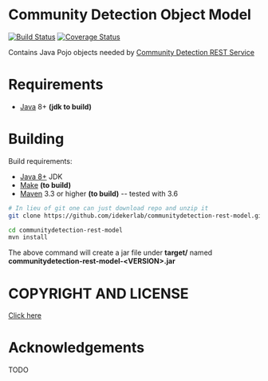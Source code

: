 
[jetty]: http://eclipse.org/jetty/
[maven]: http://maven.apache.org/
[java]: https://www.oracle.com/java/index.html
[git]: https://git-scm.com/
[cdservice]: https://github.com/idekerlab/communitydetection-rest-server 
[make]: https://www.gnu.org/software/make

Community Detection Object Model
=================================

[![Build Status](https://travis-ci.org/idekerlab/communitydetection-rest-model.svg?branch=master)](https://travis-ci.org/idekerlab/communitydetection-rest-model)
[![Coverage Status](https://coveralls.io/repos/github/idekerlab/communitydetection-rest-model/badge.svg?branch=master)](https://coveralls.io/github/idekerlab/communitydetection-rest-model?branch=master)

Contains Java Pojo objects needed by [Community Detection REST Service][cdservice]



Requirements
============

* [Java][java] 8+ **(jdk to build)**

Building  
========

Build requirements:

* [Java 8+][java] JDK
* [Make][make] **(to build)**
* [Maven][maven] 3.3 or higher **(to build)** -- tested with 3.6


```Bash
# In lieu of git one can just download repo and unzip it
git clone https://github.com/idekerlab/communitydetection-rest-model.git

cd communitydetection-rest-model
mvn install

```

The above command will create a jar file under **target/** named 
**communitydetection-rest-model-\<VERSION\>.jar** 




COPYRIGHT AND LICENSE
=====================

[Click here](LICENSE)

Acknowledgements
================

TODO
